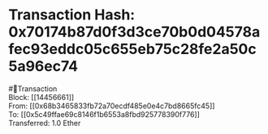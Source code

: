 
Transaction Hash: 0x70174b87d0f3d3ce70b0d04578afec93eddc05c655eb75c28fe2a50c5a96ec74
====================================================================================
  
#💸Transaction  
Block: [[14456661]]  
From: [[0x68b3465833fb72a70ecdf485e0e4c7bd8665fc45]]  
To: [[0x5c49ffae69c8146f1b6553a8fbd925778390f776]]  
Transferred: 1.0 Ether